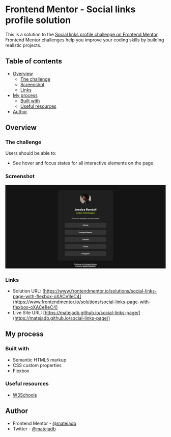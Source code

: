 # Frontend Mentor - Social links profile solution

This is a solution to the [Social links profile challenge on Frontend Mentor](https://www.frontendmentor.io/challenges/social-links-profile-UG32l9m6dQ). Frontend Mentor challenges help you improve your coding skills by building realistic projects.

## Table of contents

- [Overview](#overview)
  - [The challenge](#the-challenge)
  - [Screenshot](#screenshot)
  - [Links](#links)
- [My process](#my-process)
  - [Built with](#built-with)
  - [Useful resources](#useful-resources)
- [Author](#author)

## Overview

### The challenge

Users should be able to:

- See hover and focus states for all interactive elements on the page

### Screenshot

![](./screenshot.jpg)

### Links

- Solution URL: [https://www.frontendmentor.io/solutions/social-links-page-with-flexbox-oXACe1leC4](https://www.frontendmentor.io/solutions/social-links-page-with-flexbox-oXACe1leC4)
- Live Site URL: [https://matejadb.github.io/social-links-page/](https://matejadb.github.io/social-links-page/)

## My process

### Built with

- Semantic HTML5 markup
- CSS custom properties
- Flexbox

### Useful resources

- [W3Schools](https://www.example.com)

## Author

- Frontend Mentor - [@matejadb](https://www.frontendmentor.io/profile/matejadb)
- Twitter - [@matejadb](https://twitter.com/matejadb)
